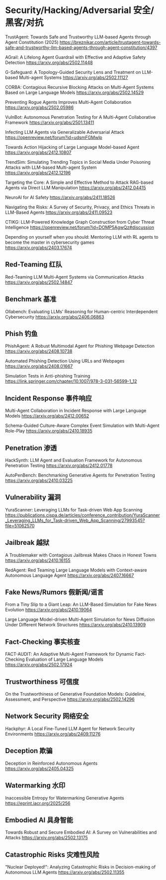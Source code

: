 # Security/Hacking/Adversarial 安全/黑客/对抗

TrustAgent: Towards Safe and Trustworthy LLM-based Agents through Agent Constitution (2025)
https://breznikar.com/article/trustagent-towards-safe-and-trustworthy-llm-based-agents-through-agent-constitution/4397

AGrail: A Lifelong Agent Guardrail with Effective and Adaptive Safety Detection
https://arxiv.org/abs/2502.11448

G-Safeguard: A Topology-Guided Security Lens and Treatment on LLM-based Multi-agent Systems
https://arxiv.org/abs/2502.11127

CORBA: Contagious Recursive Blocking Attacks on Multi-Agent Systems Based on Large Language Models
https://arxiv.org/abs/2502.14529

Preventing Rogue Agents Improves Multi-Agent Collaboration
https://arxiv.org/abs/2502.05986

VulnBot: Autonomous Penetration Testing for A Multi-Agent Collaborative Framework
https://arxiv.org/abs/2501.13411

Infecting LLM Agents via Generalizable Adversarial Attack
https://openreview.net/forum?id=udsmFGMwlp

Towards Action Hijacking of Large Language Model-based Agent
https://arxiv.org/abs/2412.10807

TrendSim: Simulating Trending Topics in Social Media Under Poisoning Attacks with LLM-based Multi-agent System
https://arxiv.org/abs/2412.12196

Targeting the Core: A Simple and Effective Method to Attack RAG-based Agents via Direct LLM Manipulation
https://arxiv.org/abs/2412.04415

NeuroAI for AI Safety
https://arxiv.org/abs/2411.18526

Navigating the Risks: A Survey of Security, Privacy, and Ethics Threats in LLM-Based Agents
https://arxiv.org/abs/2411.09523

CTIKG: LLM-Powered Knowledge Graph Construction from Cyber Threat Intelligence
https://openreview.net/forum?id=DOMP5AgwQz#discussion

Depending on yourself when you should: Mentoring LLM with RL agents to become the master in cybersecurity games
https://arxiv.org/abs/2403.17674

## Red-Teaming 红队
Red-Teaming LLM Multi-Agent Systems via Communication Attacks
https://arxiv.org/abs/2502.14847

## Benchmark 基准
Ollabench: Evaluating LLMs' Reasoning for Human-centric Interdependent Cybersecurity
https://arxiv.org/abs/2406.06863

## Phish 钓鱼
PhishAgent: A Robust Multimodal Agent for Phishing Webpage Detection
https://arxiv.org/abs/2408.10738

Automated Phishing Detection Using URLs and Webpages
https://arxiv.org/abs/2408.01667

Simulation Tests in Anti-phishing Training
https://link.springer.com/chapter/10.1007/978-3-031-56599-1_12

## Incident Response 事件响应
Multi-Agent Collaboration in Incident Response with Large Language Models
https://arxiv.org/abs/2412.00652

Schema-Guided Culture-Aware Complex Event Simulation with Multi-Agent Role-Play
https://arxiv.org/abs/2410.18935

## Penetration 渗透
HackSynth: LLM Agent and Evaluation Framework for Autonomous Penetration Testing
https://arxiv.org/abs/2412.01778

AutoPenBench: Benchmarking Generative Agents for Penetration Testing
https://arxiv.org/abs/2410.03225

## Vulnerability 漏洞
YuraScanner: Leveraging LLMs for Task-driven Web App Scanning
https://publications.cispa.de/articles/conference_contribution/YuraScanner_Leveraging_LLMs_for_Task-driven_Web_App_Scanning/27993545?file=51062570

## Jailbreak 越狱
A Troublemaker with Contagious Jailbreak Makes Chaos in Honest Towns
https://arxiv.org/abs/2410.16155

RedAgent: Red Teaming Large Language Models with Context-aware Autonomous Language Agent
https://arxiv.org/abs/2407.16667

## Fake News/Rumors 假新闻/谣言
From a Tiny Slip to a Giant Leap: An LLM-Based Simulation for Fake News Evolution
https://arxiv.org/abs/2410.19064

Large Language Model-driven Multi-Agent Simulation for News Diffusion Under Different Network Structures
https://arxiv.org/abs/2410.13909

## Fact-Checking 事实核查
FACT-AUDIT: An Adaptive Multi-Agent Framework for Dynamic Fact-Checking Evaluation of Large Language Models
https://arxiv.org/abs/2502.17924

## Trustworthiness 可信度
On the Trustworthiness of Generative Foundation Models: Guideline, Assessment, and Perspective
https://arxiv.org/abs/2502.14296

## Network Security 网络安全
Hackphyr: A Local Fine-Tuned LLM Agent for Network Security Environments
https://arxiv.org/abs/2409.11276

## Deception 欺骗
Deception in Reinforced Autonomous Agents
https://arxiv.org/abs/2405.04325

## Watermarking 水印
Inaccessible Entropy for Watermarking Generative Agents
https://eprint.iacr.org/2025/256

## Embodied AI 具身智能
Towards Robust and Secure Embodied AI: A Survey on Vulnerabilities and Attacks
https://arxiv.org/abs/2502.13175
## Catastrophic Risks 灾难性风险
"Nuclear Deployed!": Analyzing Catastrophic Risks in Decision-making of Autonomous LLM Agents
https://arxiv.org/abs/2502.11355
